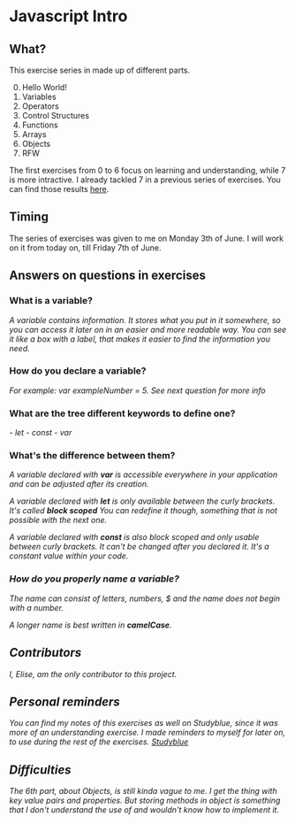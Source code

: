 # Javascript Intro

## What?
This exercise series in made up of different parts. 

0. Hello World!
1. Variables
2. Operators
3. Control Structures
4. Functions
5. Arrays
6. Objects
7. RFW

The first exercises from 0 to 6 focus on learning and understanding, while 7 is more intractive. I already tackled 7 in a previous series of exercises. You can find those results [here](https://github.com/elisek-bc/javascript-bonus/tree/master/08-ES6-read-fix-write).

## Timing
The series of exercises was given to me on Monday 3th of June. I will work on it from today on, till Friday 7th of June.

## Answers on questions in exercises

### What is a variable?
<em>A variable contains information. It stores what you put in it somewhere, so you can access it later on in an easier and more readable way. You can see it like a box with a label, that makes it easier to find the information you need.</em>

### How do you declare a variable?
<em> For example: var exampleNumber = 5. See next question for more info</em>

### What are the tree different keywords to define one?
<em>
- let
- const
- var
</em>

### What's the difference between them?

<em>A variable declared with <strong>var</strong> is accessible everywhere in your application and can be adjusted after its creation.</em>

<em> A variable declared with <strong>let</strong> is only available between the curly brackets. It's called <strong>block scoped</strong> You can redefine it though, something that is not possible with the next one.

<em> A variable declared with <strong>const</strong> is also block scoped and only usable between curly brackets. It can't be changed after you declared it. It's a constant value within your code.

### How do you properly name a variable?

The name can consist of letters, numbers, $ and the name does not begin with a number.

A longer name is best written in <strong>camelCase</strong>.

## Contributors
I, Elise, am the only contributor to this project.

## Personal reminders
You can find my notes of this exercises as well on Studyblue, since it was more of an understanding exercise. I made reminders to myself for later on, to use during the rest of the exercises.
[Studyblue](https://s.tudy.it/wfbnj)

## Difficulties
The 6th part, about Objects, is still kinda vague to me. I get the thing with key value pairs and properties. But storing methods in object is something that I don't understand the use of and wouldn't know how to implement it.